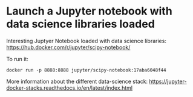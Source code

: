 # Launch a Jupyter notebook with data science libraries loaded

Interesting Juptyer Notebook loaded with data science libraries: https://hub.docker.com/r/jupyter/scipy-notebook/

To run it:

```
docker run -p 8888:8888 jupyter/scipy-notebook:17aba6048f44
```

More information about the different data-science stack:
https://jupyter-docker-stacks.readthedocs.io/en/latest/index.html

